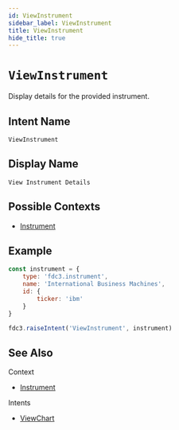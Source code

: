 ```yaml
---
id: ViewInstrument
sidebar_label: ViewInstrument
title: ViewInstrument
hide_title: true
---
```

# `ViewInstrument`

Display details for the provided instrument.

## Intent Name

`ViewInstrument`

## Display Name

`View Instrument Details`

## Possible Contexts

* [Instrument](../../context/ref/Instrument)


## Example

```js
const instrument = {
    type: 'fdc3.instrument',
    name: 'International Business Machines',
    id: {
        ticker: 'ibm'
    }
}

fdc3.raiseIntent('ViewInstrument', instrument)
```

## See Also

Context
- [Instrument](../../context/ref/Instrument)


Intents
- [ViewChart](ViewChart)